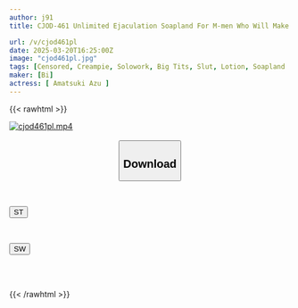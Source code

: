 ```yaml
---
author: j91
title: CJOD-461 Unlimited Ejaculation Soapland For M-men Who Will Make You Cum Over And Over Again With Close Whispering Dirty Talk Azu Amatsuki

url: /v/cjod461pl
date: 2025-03-20T16:25:00Z
image: "cjod461pl.jpg"
tags: [Censored, Creampie, Solowork, Big Tits, Slut, Lotion, Soapland	]
maker: [Bi]
actress: [ Amatsuki Azu ]
---
```



{{< rawhtml >}}

<div class="video" data-videoid="ZJorMKjkMaCK87">
    <a href="javascript:;">
        <img src="/v/cjod461pl/cjod461pl.jpg" width="WIDTH" height="HEIGHT" alt="cjod461pl.mp4" loading="lazy">
    </a>
</div>

<script type="text/javascript" src="https://j91.asia/asset/on-demand-st.js"></script>

<br>
  <link rel="stylesheet" href="https://j91.asia/asset/bs5.css">
  
  <center>
  <button class="btn btn-primary" type="button" data-bs-toggle="collapse" data-bs-target=".multi-collapse" aria-expanded="false" aria-controls="multiCollapseExample1 multiCollapseExample2"><h2>Download</h2></button></center>
</p>
<div class="row">
  <div class="col">
    <div class="collapse multi-collapse" id="multiCollapseExample1">
      <div class="card card-body">
	      	      <br>
<div class="buttons">  
<p><a href="/v/cjod461pl/st.html" target="_blank"><button class="btn-hover color-3"><i class="fa fa-download"></i> ST</button></a></p></div>
    </div>
  </div>
</div>
  <div class="col">
    <div class="collapse multi-collapse" id="multiCollapseExample2">
      <div class="card card-body">
	      <br>
<div class="buttons">
<p><a href="/v/cjod461pl/sw.html" target="_blank"><button class="btn-hover color-2"><i class="fa fa-download"></i> SW</button></a></p></div>
<br><br>
      </div>
    </div>
  </div>
</div>

{{< /rawhtml >}}